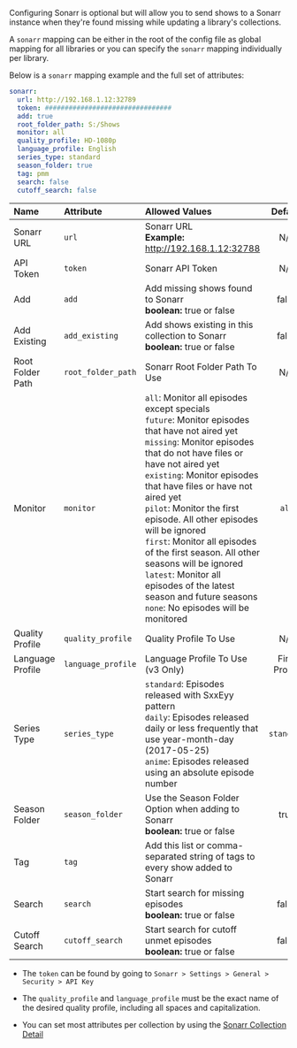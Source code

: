 Configuring Sonarr is optional but will allow you to send shows to a Sonarr instance when they're found missing while updating a library's collections.

A `sonarr` mapping can be either in the root of the config file as global mapping for all libraries or you can specify the `sonarr` mapping individually per library.

Below is a `sonarr` mapping example and the full set of attributes:
```YAML
sonarr:
  url: http://192.168.1.12:32789
  token: ################################
  add: true
  root_folder_path: S:/Shows
  monitor: all
  quality_profile: HD-1080p
  language_profile: English
  series_type: standard
  season_folder: true
  tag: pmm
  search: false
  cutoff_search: false
```

| Name | Attribute | Allowed Values| Default | Required |
| :--- | :--- | :--- | :---: | :---: |
| Sonarr URL | `url` | Sonarr URL<br>**Example:** http://192.168.1.12:32788 | N/A | :heavy_check_mark: |
| API Token | `token` | Sonarr API Token | N/A | :heavy_check_mark: |
| Add | `add` | Add missing shows found to Sonarr<br>**boolean:** true or false | false | :x: |
| Add Existing | `add_existing` | Add shows existing in this collection to Sonarr<br>**boolean:** true or false | false | :x: |
| Root Folder Path | `root_folder_path` | Sonarr Root Folder Path To Use | N/A | :heavy_check_mark: |
| Monitor | `monitor` | `all`: Monitor all episodes except specials<br>`future`: Monitor episodes that have not aired yet<br>`missing`: Monitor episodes that do not have files or have not aired yet<br>`existing`: Monitor episodes that have files or have not aired yet<br>`pilot`: Monitor the first episode. All other episodes will be ignored<br>`first`: Monitor all episodes of the first season. All other seasons will be ignored<br>`latest`: Monitor all episodes of the latest season and future seasons<br>`none`: No episodes will be monitored | `all` | :x: |
| Quality Profile | `quality_profile` | Quality Profile To Use | N/A | :heavy_check_mark: |
| Language Profile | `language_profile` | Language Profile To Use (v3 Only) | First Profile | :x: |
| Series Type | `series_type` | `standard`: Episodes released with SxxEyy pattern<br>`daily`: Episodes released daily or less frequently that use year-month-day (2017-05-25)<br>`anime`: Episodes released using an absolute episode number | `standard` | :x: |
| Season Folder | `season_folder` | Use the Season Folder Option when adding to Sonarr<br>**boolean:** true or false | true | :x: |
| Tag | `tag` | Add this list or comma-separated string of tags to every show added to Sonarr | ` ` | :x: |
| Search | `search` | Start search for missing episodes<br>**boolean:** true or false | false | :x: |
| Cutoff Search | `cutoff_search` | Start search for cutoff unmet episodes<br>**boolean:** true or false | false | :x: |

* The `token` can be found by going to `Sonarr > Settings > General > Security > API Key`

* The `quality_profile` and `language_profile` must be the exact name of the desired quality profile, including all spaces and capitalization.

* You can set most attributes per collection by using the [Sonarr Collection Detail](https://github.com/meisnate12/Plex-Meta-Manager/wiki/Collection-Details#sonarr-attributes)